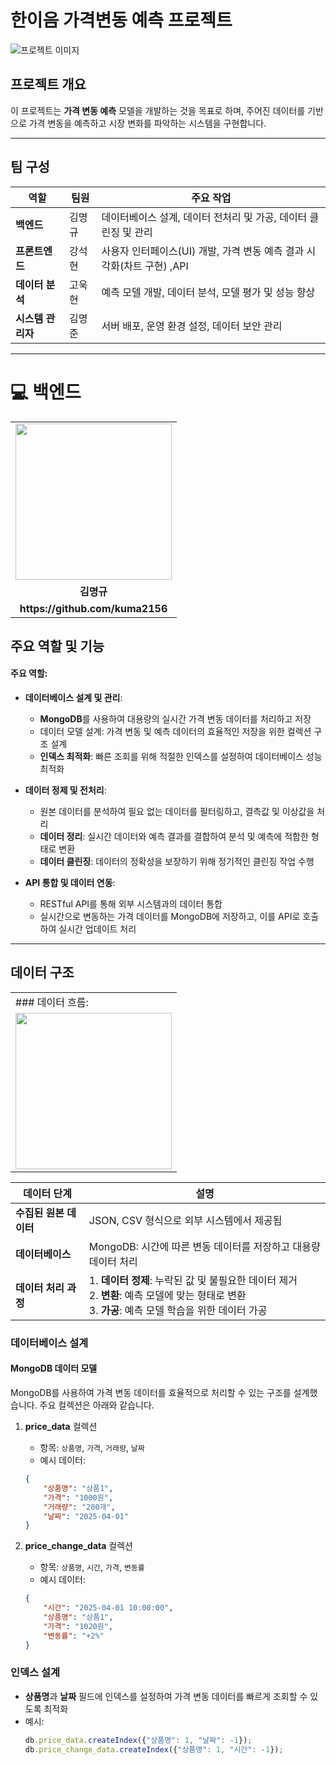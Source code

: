 # 한이음 가격변동 예측 프로젝트

![프로젝트 이미지](https://github.com/user-attachments/assets/7515c996-fedd-4e67-8631-294892e4d5da)

## 프로젝트 개요
이 프로젝트는 **가격 변동 예측** 모델을 개발하는 것을 목표로 하며, 주어진 데이터를 기반으로 가격 변동을 예측하고 시장 변화를 파악하는 시스템을 구현합니다.

---

## 팀 구성
| 역할             | 팀원      | 주요 작업                                                                                              |
|------------------|-----------|-------------------------------------------------------------------------------------------------------|
| **백엔드**        | 김명규    | 데이터베이스 설계, 데이터 전처리 및 가공,  데이터 클린징 및 관리                            |
| **프론트엔드**     | 강석현    | 사용자 인터페이스(UI) 개발, 가격 변동 예측 결과 시각화(차트 구현) ,API                                     |
| **데이터 분석**    | 고욱현    | 예측 모델 개발, 데이터 분석, 모델 평가 및 성능 향상                                                 |
| **시스템 관리자**  | 김명준    | 서버 배포, 운영 환경 설정, 데이터 보안 관리                                                        |

---

<div align="left">
    <h1>💻 백엔드</h1>
    <table>
        <tr>
            <td align="center"><img src="https://github.com/user-attachments/assets/61049fd5-5e06-4b17-bb51-d925ea3e68dc" width="250"></td>
        </tr>
        <tr>
            <td align="center"><b>김명규</b></td>
        </tr>
        <tr>
            <td align="center"><b>https://github.com/kuma2156</b></td>
        </tr>
    </table>
</div>


## 주요 역할 및 기능

#### **주요 역할**:
- **데이터베이스 설계 및 관리**:
    - **MongoDB**를 사용하여 대용량의 실시간 가격 변동 데이터를 처리하고 저장
    - 데이터 모델 설계: 가격 변동 및 예측 데이터의 효율적인 저장을 위한 컬렉션 구조 설계
    - **인덱스 최적화**: 빠른 조회를 위해 적절한 인덱스를 설정하여 데이터베이스 성능 최적화

- **데이터 정제 및 전처리**:
    - 원본 데이터를 분석하여 필요 없는 데이터를 필터링하고, 결측값 및 이상값을 처리
    - **데이터 정리**: 실시간 데이터와 예측 결과를 결합하여 분석 및 예측에 적합한 형태로 변환
    - **데이터 클린징**: 데이터의 정확성을 보장하기 위해 정기적인 클린징 작업 수행

- **API 통합 및 데이터 연동**:
    - RESTful API를 통해 외부 시스템과의 데이터 통합
    - 실시간으로 변동하는 가격 데이터를 MongoDB에 저장하고, 이를 API로 호출하여 실시간 업데이트 처리

---

## 데이터 구조
<div align="left">
    <table>
        <tr>
            <td>### 데이터 흐름:</td>
        </tr>
        <tr>
            <td align="center"><img src="https://github.com/user-attachments/assets/112d2999-80b7-40d8-aae6-87066056e047" width="250"></td>
        </tr>
    </table>
</div>

| 데이터 단계          | 설명                                                                                              |
|----------------------|---------------------------------------------------------------------------------------------------|
| **수집된 원본 데이터** | JSON, CSV 형식으로 외부 시스템에서 제공됨                                                      |
| **데이터베이스**      | MongoDB: 시간에 따른 변동 데이터를 저장하고 대용량 데이터 처리                                  |
| **데이터 처리 과정**  | 1. **데이터 정제**: 누락된 값 및 불필요한 데이터 제거<br> 2. **변환**: 예측 모델에 맞는 형태로 변환<br> 3. **가공**: 예측 모델 학습을 위한 데이터 가공 |

### 데이터베이스 설계

#### **MongoDB 데이터 모델**
MongoDB를 사용하여 가격 변동 데이터를 효율적으로 처리할 수 있는 구조를 설계했습니다. 주요 컬렉션은 아래와 같습니다.

1. **price_data** 컬렉션
    - 항목: `상품명`, `가격`, `거래량`, `날짜`
    - 예시 데이터:
    ```json
    {
        "상품명": "상품1",
        "가격": "1000원",
        "거래량": "200개",
        "날짜": "2025-04-01"
    }
    ```

2. **price_change_data** 컬렉션
    - 항목: `상품명`, `시간`, `가격`, `변동률`
    - 예시 데이터:
    ```json
    {
        "시간": "2025-04-01 10:00:00",
        "상품명": "상품1",
        "가격": "1020원",
        "변동률": "+2%"
    }
    ```

### 인덱스 설계
- **상품명**과 **날짜** 필드에 인덱스를 설정하여 가격 변동 데이터를 빠르게 조회할 수 있도록 최적화
- 예시:
  ```javascript
  db.price_data.createIndex({"상품명": 1, "날짜": -1});
  db.price_change_data.createIndex({"상품명": 1, "시간": -1});

